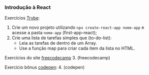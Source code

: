 ### Introdução à React


Exercícios [Trybe](https://app.betrybe.com/course/front-end/react/introduction/exercicios/exercicios-react?use_case=next_button):
1. Crie um novo projeto utilizando `npx create-react-app nome-app` e acesse a pasta `nome-app` (first-app-react);
2. Crie uma lista de tarefas simples que (to-do-list):
   - Leia as tarefas de dentro de um Array.
   - Use a função map para criar cada item da lista no HTML.


Exercícios do site [freecodecamp](https://www.freecodecamp.org/learn/front-end-libraries/react/)
3. (freecodecamp)


Exercício bônus [codepen](https://codepen.io/nathansebhastian/pen/qgOJKe):
4. (codepen)

